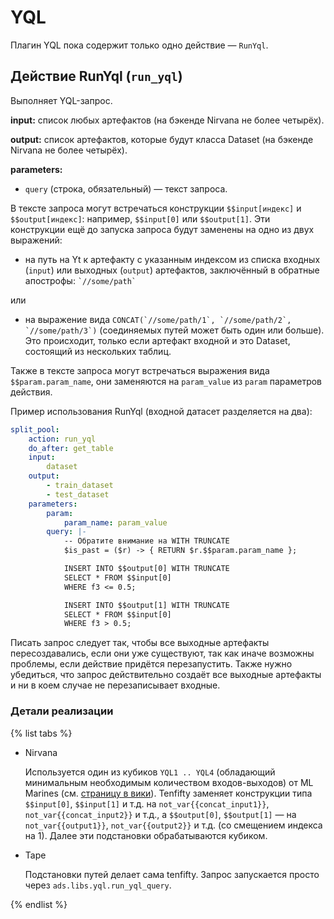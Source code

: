 # YQL
Плагин YQL пока содержит только одно действие — `RunYql`.

## Действие RunYql (`run_yql`)
Выполняет YQL-запрос.

**input:** список любых артефактов (на бэкенде Nirvana не более четырёх).

**output:** список артефактов, которые будут класса Dataset (на бэкенде Nirvana не более четырёх).

**parameters:**

* `query` (строка, обязательный) — текст запроса.

В тексте запроса могут встречаться конструкции `$$input[индекс]` и `$$output[индекс]`: например, `$$input[0]` или `$$output[1]`. Эти конструкции ещё до запуска запроса будут заменены на одно из двух выражений:

* на путь на Yt к артефакту с указанным индексом из списка входных (`input`) или выходных (`output`) артефактов, заключённый в обратные апострофы: ``‌`//some/path`‌``

или

* на выражение вида ``CONCAT(`//some/path/1`, `//some/path/2`, `//some/path/3`)`` (соединяемых путей может быть один или больше). Это происходит, только если артефакт входной и это Dataset, состоящий из нескольких таблиц.

Также в тексте запроса могут встречаться выражения вида `$$param.param_name`, они заменяются на `param_value` из `param` параметров действия.

Пример использования RunYql (входной датасет разделяется на два):

```yaml
split_pool:
    action: run_yql
    do_after: get_table
    input:
        dataset
    output:
        - train_dataset
        - test_dataset
    parameters:
        param:
            param_name: param_value
        query: |-
            -- Обратите внимание на WITH TRUNCATE
            $is_past = ($r) -> { RETURN $r.$$param.param_name };

            INSERT INTO $$output[0] WITH TRUNCATE
            SELECT * FROM $$input[0]
            WHERE f3 <= 0.5;

            INSERT INTO $$output[1] WITH TRUNCATE
            SELECT * FROM $$input[0]
            WHERE f3 > 0.5;
```

Писать запрос следует так, чтобы все выходные артефакты пересоздавались, если они уже существуют, так как иначе возможны проблемы, если действие придётся перезапустить. Также нужно убедиться, что запрос действительно создаёт все выходные артефакты и ни в коем случае не перезаписывает входные.


### Детали реализации

{% list tabs %}

- Nirvana

    Используется один из кубиков `YQL1 .. YQL4` (обладающий минимальным необходимым количеством входов-выходов) от ML Marines (см. [страницу в вики](https://wiki.yandex-team.ru/nirvana-ml/ml-marines/)). Tenfifty заменяет конструкции типа `$$input[0]`, `$$input[1]` и т.д. на `not_var{{concat_input1}}`, `not_var{{concat_input2}}` и т.д., а `$$output[0]`, `$$output[1]` — на `not_var{{output1}}`, `not_var{{output2}}` и т.д. (со смещением индекса на 1). Далее эти подстановки обрабатываются кубиком.

- Tape

    Подстановки путей делает сама tenfifty. Запрос запускается просто через `ads.libs.yql.run_yql_query`.

{% endlist %}

<!--- Реализация для Nirvana поддерживает параметр `param`, который [ДАННЫЕ УДАЛЕНЫ] -->
